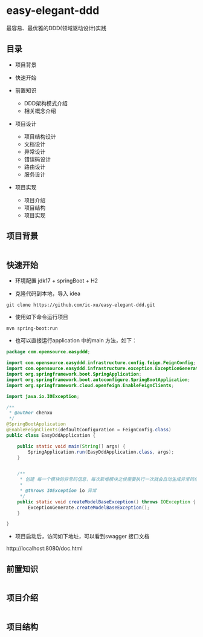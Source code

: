 # easy-elegant-ddd
最容易、最优雅的DDD(领域驱动设计)实践

## 目录
- 项目背景
- 快速开始
- 前置知识
  - DDD架构模式介绍
  - 相关概念介绍
- 项目设计
  - 项目结构设计
  - 文档设计
  - 异常设计
  - 错误码设计
  - 路由设计
  - 服务设计

- 项目实现
  - 项目介绍
  - 项目结构
  - 项目实现

## 项目背景
```
```

## 快速开始
- 环境配置
  jdk17 + springBoot + H2


- 克隆代码到本地，导入 idea
```shell
git clone https://github.com/ic-xu/easy-elegant-ddd.git
```
- 使用如下命令运行项目
```shell
mvn spring-boot:run
```
- 也可以直接运行application 中的main 方法，如下：
```java
package com.opensource.easyddd;

import com.opensource.easyddd.infrastructure.config.feign.FeignConfig;
import com.opensource.easyddd.infrastructure.exception.ExceptionGenerate;
import org.springframework.boot.SpringApplication;
import org.springframework.boot.autoconfigure.SpringBootApplication;
import org.springframework.cloud.openfeign.EnableFeignClients;

import java.io.IOException;

/**
 * @author chenxu
 */
@SpringBootApplication
@EnableFeignClients(defaultConfiguration = FeignConfig.class)
public class EasyDddApplication {

    public static void main(String[] args) {
        SpringApplication.run(EasyDddApplication.class, args);
    }


    /**
     * 创建 每一个模块的异常码信息，每次新增模块之侯需要执行一次就会自动生成异常码信息
     *
     * @throws IOException io 异常
     */
    public static void createModelBaseException() throws IOException {
        ExceptionGenerate.createModelBaseException();
    }

}
```
- 项目启动后，访问如下地址，可以看到swagger 接口文档

http://localhost:8080/doc.html

### 
## 前置知识
```
```
## 项目介绍
```
```
## 项目结构
```
```
